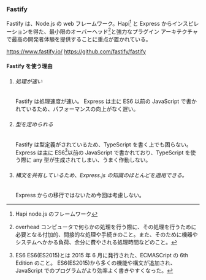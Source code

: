 ### Fastify

Fastify は、Node.js の web フレームワーク。Hapi[^1] と Express からインスピレーションを得た、最小限のオーバーヘッド[^2]と強力なプラグイン アーキテクチャで最高の開発者体験を提供することに重点が置かれている。

https://www.fastify.io/
https://github.com/fastify/fastify

[^1]:
    Hapi
    node.js のフレームワーク

[^2]:
    overhead
    コンピュータで何らかの処理を行う際に、その処理を行うために必要となる付加的、間接的な処理や手続きのこと。また、そのために機器やシステムへかかる負荷、余分に費やされる処理時間などのこと。

#### Fastify を使う理由

1. ###### 処理が速い

   Fastify は処理速度が速い。
   Express は主に ES6 以前の JavaScript で書かれているため、パフォーマンスの向上がなく遅い。
   <br>

2. ###### 型を定められる

   Fastify は型定義がされているため、TypeScript を書く上でも困らない。
   Express は主に ES6[^3]以前の JavaScript で書かれており、TypeScript を使う際に any 型が生成されてしまい、うまく作動しない。
   [^3]:ES6
   ES6(ES2015)とは 2015 年 6 月に発行された、ECMASCript の 6th Edition のこと。 ES6(ES2015)から多くの機能や構文が追加され、JavaScript でのプログラムがより効率よく書きやすくなった。

3. ###### 構文を共有しているため、Express.js の知識のほとんどを適用できる。
   Express からの移行ではないため今回は考慮しない。
